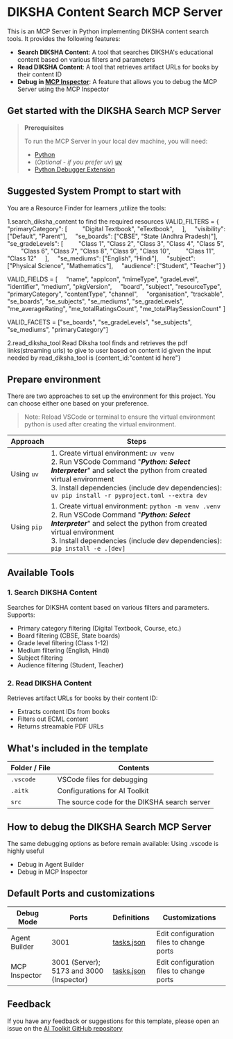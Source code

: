 # DIKSHA Content Search MCP Server

This is an MCP Server in Python implementing DIKSHA content search tools. It provides the following features:

- **Search DIKSHA Content**: A tool that searches DIKSHA's educational content based on various filters and parameters
- **Read DIKSHA Content**: A tool that retrieves artifact URLs for books by their content ID
- **Debug in [MCP Inspector](https://github.com/modelcontextprotocol/inspector)**: A feature that allows you to debug the MCP Server using the MCP Inspector

## Get started with the DIKSHA Search MCP Server

> **Prerequisites**
>
> To run the MCP Server in your local dev machine, you will need:
>
> - [Python](https://www.python.org/)
> - (*Optional - if you prefer uv*) [uv](https://github.com/astral-sh/uv)
> - [Python Debugger Extension](https://marketplace.visualstudio.com/items?itemName=ms-python.debugpy)

## Suggested System Prompt to start with
You are a Resource Finder for learners ,utilize the tools:

1.search_diksha_content to find the required resources 
VALID_FILTERS = {
    "primaryCategory": [
        "Digital Textbook", "eTextbook",
    ],
    "visibility": ["Default", "Parent"],
    "se_boards": ["CBSE", "State (Andhra Pradesh)"],
    "se_gradeLevels": [
        "Class 1", "Class 2", "Class 3", "Class 4", "Class 5",
        "Class 6", "Class 7", "Class 8", "Class 9", "Class 10",
        "Class 11", "Class 12"
    ],
    "se_mediums": ["English", "Hindi"],
    "subject": ["Physical Science", "Mathematics"],
    "audience": ["Student", "Teacher"]
}


VALID_FIELDS = [
    "name", "appIcon", "mimeType", "gradeLevel", "identifier", "medium", "pkgVersion",
    "board", "subject", "resourceType", "primaryCategory", "contentType", "channel",
    "organisation", "trackable", "se_boards", "se_subjects", "se_mediums", "se_gradeLevels",
    "me_averageRating", "me_totalRatingsCount", "me_totalPlaySessionCount"
]


VALID_FACETS = ["se_boards", "se_gradeLevels", "se_subjects", "se_mediums", "primaryCategory"]


2.read_diksha_tool
Read Diksha tool finds and retrieves the pdf links(streaming urls) to give to user based on content id given
the input needed by read_diksha_tool is {content_id:"content id here"}



## Prepare environment

There are two approaches to set up the environment for this project. You can choose either one based on your preference.

> Note: Reload VSCode or terminal to ensure the virtual environment python is used after creating the virtual environment.

| Approach | Steps |
| -------- | ----- |
| Using `uv` | 1. Create virtual environment: `uv venv` <br>2. Run VSCode Command "***Python: Select Interpreter***" and select the python from created virtual environment <br>3. Install dependencies (include dev dependencies): `uv pip install -r pyproject.toml --extra dev` |
| Using `pip` | 1. Create virtual environment: `python -m venv .venv` <br>2. Run VSCode Command "***Python: Select Interpreter***" and select the python from created virtual environment<br>3. Install dependencies (include dev dependencies): `pip install -e .[dev]` |

## Available Tools

### 1. Search DIKSHA Content
Searches for DIKSHA content based on various filters and parameters. Supports:
- Primary category filtering (Digital Textbook, Course, etc.)
- Board filtering (CBSE, State boards)
- Grade level filtering (Class 1-12)
- Medium filtering (English, Hindi)
- Subject filtering
- Audience filtering (Student, Teacher)

### 2. Read DIKSHA Content
Retrieves artifact URLs for books by their content ID:
- Extracts content IDs from books
- Filters out ECML content
- Returns streamable PDF URLs

## What's included in the template

| Folder / File| Contents                                     |
| ------------ | -------------------------------------------- |
| `.vscode`    | VSCode files for debugging                   |
| `.aitk`      | Configurations for AI Toolkit                |
| `src`        | The source code for the DIKSHA search server |

## How to debug the DIKSHA Search MCP Server

The same debugging options as before remain available: Using .vscode is highly useful
- Debug in Agent Builder
- Debug in MCP Inspector

## Default Ports and customizations

| Debug Mode | Ports | Definitions | Customizations |
| ---------- | ----- | ------------ | -------------- |
| Agent Builder | 3001 | [tasks.json](.vscode/tasks.json) | Edit configuration files to change ports |
| MCP Inspector | 3001 (Server); 5173 and 3000 (Inspector) | [tasks.json](.vscode/tasks.json) | Edit configuration files to change ports |

## Feedback

If you have any feedback or suggestions for this template, please open an issue on the [AI Toolkit GitHub repository](https://github.com/microsoft/vscode-ai-toolkit/issues)